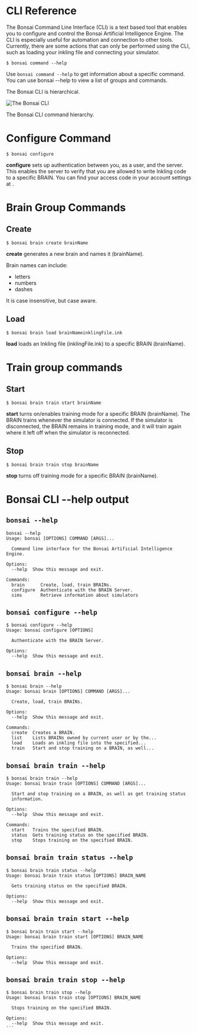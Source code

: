 # CLI Reference

The Bonsai Command Line Interface (CLI) is a text based tool that enables you to configure and control the Bonsai Artificial Intelligence Engine. The CLI is especially useful for automation and connection to other tools. Currently, there are some actions that can only be performed using the CLI, such as loading your inkling file and connecting your simulator.  

```
$ bonsai command --help
```

Use `bonsai command --help` to get information about a specific command. You can use bonsai --help to view a list of groups and commands.

The Bonsai CLI is hierarchical.

![The Bonsai CLI][1]

The Bonsai CLI command hierarchy.

# Configure Command

```
$ bonsai configure
```

**configure** sets up authentication between you, as a user, and the server. This enables the server to verify that you are allowed to write Inkling code to a specific BRAIN. You can find your access code in your account settings at .

# Brain Group Commands

## Create

```
$ bonsai brain create brainName
```

**create** generates a new brain and names it (brainName).

Brain names can include:

* letters
* numbers
* dashes

It is case insensitive, but case aware.

## Load

```
$ bonsai brain load brainNameinklingFile.ink
```

**load** loads an Inkling file (inklingFile.ink) to a specific BRAIN (brainName).

# Train group commands

## Start

```
$ bonsai brain train start brainName
```

**start** turns on/enables training mode for a specific BRAIN (brainName). The BRAIN trains whenever the simulator is connected. If the simulator is disconnected, the BRAIN remains in training mode, and it will train again where it left off when the simulator is reconnected.

## Stop

```
$ bonsai brain train stop brainName
```

**stop** turns off training mode for a specific BRAIN (brainName).

# Bonsai CLI --help output

## `bonsai --help`

```
bonsai --help
Usage: bonsai [OPTIONS] COMMAND [ARGS]...

  Command line interface for the Bonsai Artificial Intelligence Engine.

Options:
  --help  Show this message and exit.

Commands:
  brain      Create, load, train BRAINs.
  configure  Authenticate with the BRAIN Server.
  sims       Retrieve information about simulators
```

## `bonsai configure --help`

```
$ bonsai configure --help
Usage: bonsai configure [OPTIONS]

  Authenticate with the BRAIN Server.

Options:
  --help  Show this message and exit.
```

## `bonsai brain --help`

```
$ bonsai brain --help
Usage: bonsai brain [OPTIONS] COMMAND [ARGS]...

  Create, load, train BRAINs.

Options:
  --help  Show this message and exit.

Commands:
  create  Creates a BRAIN.
  list    Lists BRAINs owned by current user or by the...
  load    Loads an inkling file into the specified...
  train   Start and stop training on a BRAIN, as well...
```

## `bonsai brain train --help`

```
$ bonsai brain train --help
Usage: bonsai brain train [OPTIONS] COMMAND [ARGS]...

  Start and stop training on a BRAIN, as well as get training status
  information.

Options:
  --help  Show this message and exit.

Commands:
  start   Trains the specified BRAIN.
  status  Gets training status on the specified BRAIN.
  stop    Stops training on the specified BRAIN.
```

## `bonsai brain train status --help`

```
$ bonsai brain train status --help
Usage: bonsai brain train status [OPTIONS] BRAIN_NAME

  Gets training status on the specified BRAIN.

Options:
  --help  Show this message and exit.
```

## `bonsai brain train start --help`

```
$ bonsai brain train start --help
Usage: bonsai brain train start [OPTIONS] BRAIN_NAME

  Trains the specified BRAIN.

Options:
  --help  Show this message and exit.
```

## `bonsai brain train stop --help`

```
$ bonsai brain train stop --help
Usage: bonsai brain train stop [OPTIONS] BRAIN_NAME

  Stops training on the specified BRAIN.

Options:
  --help  Show this message and exit.
‍```
```

[1]: https://daks2k3a4ib2z.cloudfront.net/57bf257ce45825764c5cb54b/57e9bbd37af2be7632479217_bonsaiAI.png "The Bonsai CLI"
